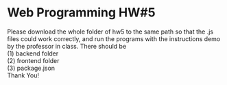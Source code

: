 # Web Programming HW#5
Please download the whole folder of hw5 to the same path so that the .js files could work correctly, and run the programs with the instructions demo by the professor in class.
There should be  
(1) backend folder  
(2) frontend folder  
(3) package.json  
Thank You! 